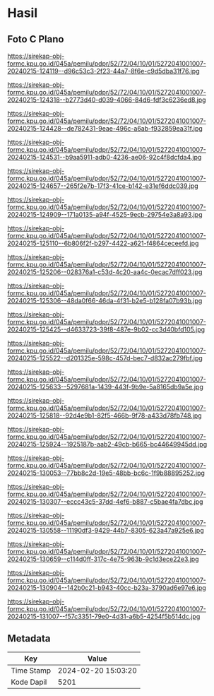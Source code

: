 # Hasil

## Foto C Plano

https://sirekap-obj-formc.kpu.go.id/045a/pemilu/pdpr/52/72/04/10/01/5272041001007-20240215-124119--d96c53c3-2f23-44a7-8f6e-c9d5dba31f76.jpg

https://sirekap-obj-formc.kpu.go.id/045a/pemilu/pdpr/52/72/04/10/01/5272041001007-20240215-124318--b2773d40-d039-4066-84d6-fdf3c6236ed8.jpg

https://sirekap-obj-formc.kpu.go.id/045a/pemilu/pdpr/52/72/04/10/01/5272041001007-20240215-124428--de782431-9eae-496c-a6ab-f932859ea31f.jpg

https://sirekap-obj-formc.kpu.go.id/045a/pemilu/pdpr/52/72/04/10/01/5272041001007-20240215-124531--b9aa5911-adb0-4236-ae06-92c4f8dcfda4.jpg

https://sirekap-obj-formc.kpu.go.id/045a/pemilu/pdpr/52/72/04/10/01/5272041001007-20240215-124657--265f2e7b-17f3-41ce-b142-e31ef6ddc039.jpg

https://sirekap-obj-formc.kpu.go.id/045a/pemilu/pdpr/52/72/04/10/01/5272041001007-20240215-124909--171a0135-a94f-4525-9ecb-29754e3a8a93.jpg

https://sirekap-obj-formc.kpu.go.id/045a/pemilu/pdpr/52/72/04/10/01/5272041001007-20240215-125110--6b806f2f-b297-4422-a621-f4864ceceefd.jpg

https://sirekap-obj-formc.kpu.go.id/045a/pemilu/pdpr/52/72/04/10/01/5272041001007-20240215-125206--028376a1-c53d-4c20-aa4c-0ecac7dff023.jpg

https://sirekap-obj-formc.kpu.go.id/045a/pemilu/pdpr/52/72/04/10/01/5272041001007-20240215-125306--48da0f66-46da-4f31-b2e5-b128fa07b93b.jpg

https://sirekap-obj-formc.kpu.go.id/045a/pemilu/pdpr/52/72/04/10/01/5272041001007-20240215-125425--d4633723-39f8-487e-9b02-cc3d40bfd105.jpg

https://sirekap-obj-formc.kpu.go.id/045a/pemilu/pdpr/52/72/04/10/01/5272041001007-20240215-125522--d201325e-598c-457d-bec7-d832ac279fbf.jpg

https://sirekap-obj-formc.kpu.go.id/045a/pemilu/pdpr/52/72/04/10/01/5272041001007-20240215-125633--5297681a-1439-443f-9b9e-5a8165db9a5e.jpg

https://sirekap-obj-formc.kpu.go.id/045a/pemilu/pdpr/52/72/04/10/01/5272041001007-20240215-125818--92d4e9b1-82f5-466b-9f78-a433d78fb748.jpg

https://sirekap-obj-formc.kpu.go.id/045a/pemilu/pdpr/52/72/04/10/01/5272041001007-20240215-125924--1925187b-aab2-49cb-b665-bc44649945dd.jpg

https://sirekap-obj-formc.kpu.go.id/045a/pemilu/pdpr/52/72/04/10/01/5272041001007-20240215-130053--77bb8c2d-19e5-48bb-bc6c-1f9b88895252.jpg

https://sirekap-obj-formc.kpu.go.id/045a/pemilu/pdpr/52/72/04/10/01/5272041001007-20240215-130307--eccc43c5-37dd-4ef6-b887-c5bae4fa7dbc.jpg

https://sirekap-obj-formc.kpu.go.id/045a/pemilu/pdpr/52/72/04/10/01/5272041001007-20240215-130558--11190df3-9429-44b7-8305-623a47a925e6.jpg

https://sirekap-obj-formc.kpu.go.id/045a/pemilu/pdpr/52/72/04/10/01/5272041001007-20240215-130659--c114d0ff-317c-4e75-963b-9c1d3ece22e3.jpg

https://sirekap-obj-formc.kpu.go.id/045a/pemilu/pdpr/52/72/04/10/01/5272041001007-20240215-130904--142b0c21-b943-40cc-b23a-3790ad6e97e6.jpg

https://sirekap-obj-formc.kpu.go.id/045a/pemilu/pdpr/52/72/04/10/01/5272041001007-20240215-131007--f57c3351-79e0-4d31-a6b5-4254f5b514dc.jpg


## Metadata

| Key        | Value               |
| ---------- | ------------------- |
| Time Stamp | 2024-02-20 15:03:20 |
| Kode Dapil | 5201                |



